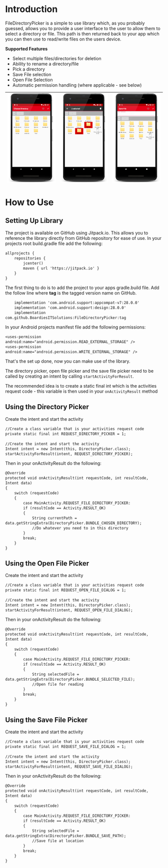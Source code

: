 # Introduction
FileDirectoryPicker is a simple to use library which, as you probably guessed, allows you to provide
a user interface to the user to allow them to select a directory or file. This path is then
returned back to your app which you can then use to read/write files on the users device.

**Supported Features**
* Select multiple files/directories for deletion
* Ability to rename a directory/file
* Pick a directory
* Save File selection
* Open File Selection
* Automatic permission handling (where applicable - see below)

|![Directory Picker](screenshots/dir_picker.png)|![Selection](screenshots/selection.png)|![Save File](screenshots/save_file.png)|
|---|---|---|

# How to Use

## Setting Up Library
The project is available on GitHub using Jitpack.io. This allows you to reference the library
directly from GitHub repository for ease of use. In your projects root build.gradle file add the
following:
```
allprojects {
    repositories {
        jcenter()
        maven { url 'https://jitpack.io' }
    }
}
```
The first thing to do is to add the project to your apps gradle.build file. Add the follow line where
**tag** is the tagged version name on GitHub.

```
    implementation 'com.android.support:appcompat-v7:28.0.0'
    implementation 'com.android.support:design:28.0.0'
    implementation com.github.BoardiesITSolutions:FileDirectoryPicker:tag
```

In your Android projects manifest file add the following permissions:
```
<uses-permission android:name="android.permission.READ_EXTERNAL_STORAGE" />
<uses-permission android:name="android.permission.WRITE_EXTERNAL_STORAGE" />
```

That's the set up done, now you can make use of the library.

The directory picker, open file picker and the save file picker need to be called by
creating an intent by calling `startActivityForResult`.

The recommended idea is to create a static final int which is the activities request code - this
variable is then used in your `onActivityResult` method

## Using the Directory Picker
Create the intent and start the activity
```
//Create a class variable that is your activities request code
private static final int REQUEST_DIRECTORY_PICKER = 1;

//Create the intent and start the activity
Intent intent = new Intent(this, DirectoryPicker.class);
startActivityForResult(intent, REQUEST_DIRECTORY_PICKER);
```

Then in your onActivityResult do the following:
```
@Override
protected void onActivityResult(int requestCode, int resultCode, Intent data)
{
    switch (requestCode)
    {
        case MainActivity.REQUEST_FILE_DIRECTORY_PICKER:
        if (resultCode == Activity.RESULT_OK)
        {
            String currentPath = data.getStringExtra(DirectoryPicker.BUNDLE_CHOSEN_DIRECTORY);
            //Do whatever you need to in this directory
        }
        break;
    }
}
```

## Using the Open File Picker
Create the intent and start the activity
```
//Create a class variable that is your activities request code
private static final int REQUEST_OPEN_FILE_DIALOG = 1;

//Create the intent and start the activity
Intent intent = new Intent(this, DirectoryPicker.class);
startActivityForResult(intent, REQUEST_OPEN_FILE_DIALOG);
```

Then in your onActivityResult do the following:
```
@Override
protected void onActivityResult(int requestCode, int resultCode, Intent data)
{
    switch (requestCode)
    {
        case MainActivity.REQUEST_FILE_DIRECTORY_PICKER:
        if (resultCode == Activity.RESULT_OK)
        {
            String selectedFile = data.getStringExtra(DirectoryPicker.BUNDLE_SELECTED_FILE);
            //Open file for reading
        }
        break;
    }
}
```

## Using the Save File Picker
Create the intent and start the activity
```
//Create a class variable that is your activities request code
private static final int REQUEST_SAVE_FILE_DIALOG = 1;

//Create the intent and start the activity
Intent intent = new Intent(this, DirectoryPicker.class);
startActivityForResult(intent, REQUEST_SAVE_FILE_DIALOG);
```

Then in your onActivityResult do the following:
```
@Override
protected void onActivityResult(int requestCode, int resultCode, Intent data)
{
    switch (requestCode)
    {
        case MainActivity.REQUEST_FILE_DIRECTORY_PICKER:
        if (resultCode == Activity.RESULT_OK)
        {
            String selectedFile = data.getStringExtra(DirectoryPicker.BUNDLE_SAVE_PATH);
            //Save file at location
        }
        break;
    }
}
```